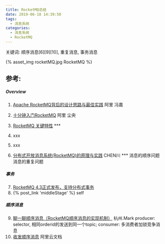 ```yaml
---
title: RocketMQ总结
date: 2019-06-18 14:39:50
tags:
  - 消息系统
categories:
  - 消息系统
  - RocketMQ   
---
```


<p></p>
<!-- more -->

关键词: 顺序消息[6][9][10], 重复消息, 事务消息

{% asset_img  rocketMQ.jpg  RocketMQ %}


## 参考:
##### Overview
1. [Apache RocketMQ背后的设计思路与最佳实践](https://yq.aliyun.com/articles/71889?spm=5176.100239.blogcont55626.10.FWVVKw) 阿里 冯嘉
2. [十分钟入门RocketMQ](https://yq.aliyun.com/articles/66101?spm=5176.100239.blogcont55634.18.ODias7)  阿里 尘央
3. [RocketMQ 关键特性](https://yq.aliyun.com/articles/66110?spm=a2c4e.11155435.0.0.2cb97b3fBOIG8W) ***

4. xxx
5. xxx
6. [分布式开放消息系统(RocketMQ)的原理与实践](https://zhuanlan.zhihu.com/p/396726719)   CHEN川  ***  消息的顺序问题  消息的重复问题

##### 事务
7. [RocketMQ 4.3正式发布，支持分布式事务](https://mp.weixin.qq.com/s?__biz=MjM5MDE0Mjc4MA==&mid=2651008627&idx=1&sn=a308010e080e1aa7784abb4a1bcaadb7)
8. {%  post_link 'middleStage' %}  self

##### 顺序消息
9. [聊一聊顺序消息（RocketMQ顺序消息的实现机制）](https://www.cnblogs.com/hzmark/p/orderly_message.html)  杭州.Mark
   producer: selector, 相同orderid的发送到同一个topic;
   consumer: 多消费者加锁竞争消息
10. [收发顺序消息](https://help.aliyun.com/document_detail/49323.html)  阿里云文档



